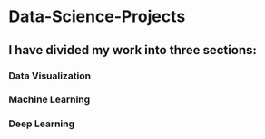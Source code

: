 # Data-Science-Projects
## I have divided my work into three sections:
### Data Visualization
### Machine Learning
### Deep Learning
